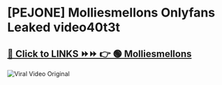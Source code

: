 
 # [PEJONE] Molliesmellons Onlyfans Leaked video40t3t

## <h2><a href="https://clipsfans.com/Molliesmellons&ref=git">🔗 Click to LINKS ⏩⏩ 👉 🟢 Molliesmellons </a></h2>

<a href="https://clipsfans.com/Molliesmellons&ref=git" rel="nofollow" data-target="animated-image.originalLink"><img src="https://i.ibb.co.com/xMMVF88/686577567.gif" alt="Viral Video Original" style="max-width: 100%; display: inline-block;" data-target="animated-image.originalImage"></a>


